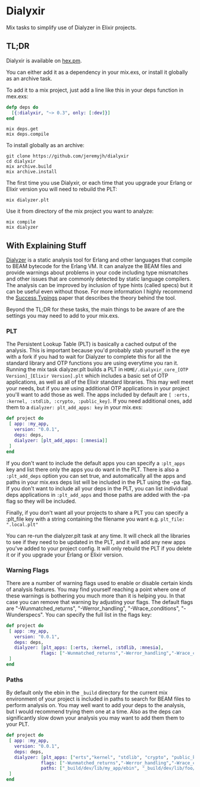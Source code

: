 # Dialyxir

Mix tasks to simplify use of Dialyzer in Elixir projects.

## TL;DR

Dialyxir is available on [hex.pm](https://hex.pm/packages/dialyxir/0.2.8). 

You can either add it as a dependency in your mix.exs, or install it globally as an archive task.

To add it to a mix project, just add a line like this in your deps function in mex.exs:

```elixir
defp deps do
  [{:dialyxir, "~> 0.3", only: [:dev]}]
end
```

```console
mix deps.get
mix deps.compile
```
 
To install globally as an archive:

```console
git clone https://github.com/jeremyjh/dialyxir
cd dialyxir
mix archive.build
mix archive.install
```

The first time you use Dialyxir, or each time that you upgrade your Erlang or Elixir version you will need to rebuild the PLT:

```console
mix dialyzer.plt
```


Use it from directory of the mix project you want to analyze:

```console
mix compile
mix dialyzer
```

## With Explaining Stuff

[Dialyzer](http://www.erlang.org/doc/apps/dialyzer/dialyzer_chapter.html) is a static analysis tool for Erlang and other languages that compile to BEAM bytecode for the Erlang VM. It can analyze the BEAM files and provide warnings about problems in your code including type mismatches and other issues that are commonly detected by static language compilers. The analysis can be improved by inclusion of type hints (called specs) but it can be useful even without those. For more information I highly recommend the [Success Typings](http://user.it.uu.se/~kostis/Papers/succ_types.pdf) paper that describes the theory behind the tool.


Beyond the TL;DR for these tasks, the main things to be aware of are the settings you may need to add to your mix.exs.

### PLT

The Persistent Lookup Table (PLT) is basically a cached output of the analysis. This is important because you'd probably stab yourself in the eye with
a fork if you had to wait for Dialyzer to complete this for all the standard library and OTP functions you are using everytime you ran it.
Running the mix task dialyzer.plt builds a PLT in `HOME/.dialyxir_core_[OTP Version]_[Elixir Version].plt` which includes a basic set of OTP applications,
as well as all of the Elixir standard libraries. This may well meet your needs, but if you are using additional OTP applications in your project you'll want to add those as well.
The apps included by default are `[ :erts, :kernel, :stdlib, :crypto, :public_key]`. If you need additional ones, add them to a `dialyzer: plt_add_apps: key` in your mix.exs:

```elixir
def project do
 [ app: :my_app,
   version: "0.0.1",
   deps: deps,
   dialyzer: [plt_add_apps: [:mnesia]]
 ]
end
```

If you don't want to include the default apps you can specify a `:plt_apps` key and list there only the apps you do want in the PLT.
There is also a `:plt_add_deps` option you can set true, and automatically all the apps and paths in your mix.exs deps list will be included in the PLT using the -pa flag.
If you don't want to include all your deps in the PLT, you can list individual deps applications in `:plt_add_apps` and those paths are added with the -pa flag so they will be included.

Finally, if you don't want all your projects to share a PLT you can specify a :plt_file key with a string containing the filename you want e.g. `plt_file: ".local.plt"`

You can re-run the dialyzer.plt task at any time. It will check all the libraries to see if they need to be updated in the PLT, and it will add any new apps you've added to your
project config. It will only rebuild the PLT if you delete it or if you upgrade your Erlang or Elixir version.

### Warning Flags

There are a number of warning flags used to enable or disable certain kinds of analysis features.
You may find yourself reaching a point where one of these warnings is bothering you much more than it is helping you.
In that case you can remove that warning by adjusting your flags.
The default flags are "-Wunmatched_returns", "-Werror_handling", "-Wrace_conditions", "-Wunderspecs". You can specify the full list in the flags key:

```elixir
def project do
 [ app: :my_app,
   version: "0.0.1",
   deps: deps,
   dialyzer: [plt_apps: [:erts, :kernel, :stdlib, :mnesia],
             flags: ["-Wunmatched_returns","-Werror_handling","-Wrace_conditions", "-Wno_opaque"]]
 ]
end
```

### Paths

By default only the ebin in the `_build` directory for the current mix environment of your project is included in paths to search for BEAM files to perform analysis on. You may well want to add your deps to the analysis, but I would recommend trying them one at a time. Also as the deps can significantly slow down your analysis you may want to add them them to your PLT.

```elixir
def project do
 [ app: :my_app,
   version: "0.0.1",
   deps: deps,
   dialyzer: [plt_apps: ["erts","kernel", "stdlib", "crypto", "public_key", "mnesia"],
             flags: ["-Wunmatched_returns","-Werror_handling","-Wrace_conditions", "-Wno_opaque"],
             paths: ["_build/dev/lib/my_app/ebin", "_build/dev/lib/foo/ebin"]]
 ]
end
```
